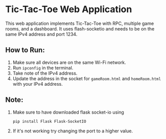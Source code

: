 # Tic-Tac-Toe Web Application

This web application implements Tic-Tac-Toe with RPC, multiple game rooms, and a dashboard. It uses flash-socketio and needs to be on the same IPv4 address and port 1234.

## How to Run:

1. Make sure all devices are on the same Wi-Fi network.
2. Run `ipconfig` in the terminal.
3. Take note of the IPv4 address.
4. Update the address in the socket for `gameRoom.html` and `homeRoom.html` with your IPv4 address.

## Note:

1. Make sure to have downloaded flask socket-io using
   ```bash
   pip install Flask Flask-SocketIO
   
2. If it's not working try changing the port to a higher value.

